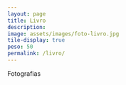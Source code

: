 ```yaml
---
layout: page
title: Livro
description: 
image: assets/images/foto-livro.jpg
tile-display: true
peso: 50
permalink: /livro/
---
```


Fotografias
